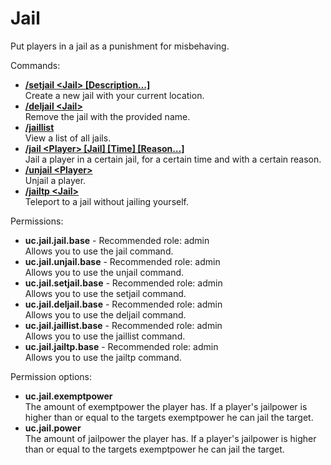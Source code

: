 Jail
====
Put players in a jail as a punishment for misbehaving.

Commands: <br>
* **[/setjail \<Jail\> \[Description…\]](../commands/setjail.md)**<br>Create a new jail with your current location.
* **[/deljail \<Jail\>](../commands/deljail.md)**<br>Remove the jail with the provided name.
* **[/jaillist](../commands/jaillist.md)**<br>View a list of all jails.
* **[/jail \<Player\> \[Jail\] \[Time\] \[Reason…\]](../commands/jail.md)**<br>Jail a player in a certain jail, for a certain time and with a certain reason.
* **[/unjail \<Player\>](../commands/unjail.md)**<br>Unjail a player.
* **[/jailtp \<Jail\>](../commands/jailtp.md)**<br>Teleport to a jail without jailing yourself.

Permissions: <br>
* **uc.jail.jail.base** - Recommended role: admin<br>Allows you to use the jail command.
* **uc.jail.unjail.base** - Recommended role: admin<br>Allows you to use the unjail command.
* **uc.jail.setjail.base** - Recommended role: admin<br>Allows you to use the setjail command.
* **uc.jail.deljail.base** - Recommended role: admin<br>Allows you to use the deljail command.
* **uc.jail.jaillist.base** - Recommended role: admin<br>Allows you to use the jaillist command.
* **uc.jail.jailtp.base** - Recommended role: admin<br>Allows you to use the jailtp command.

Permission options: <br>
* **uc.jail.exemptpower**<br>The amount of exemptpower the player has. If a player's jailpower is higher than or equal to the targets exemptpower he can jail the target.
* **uc.jail.power**<br>The amount of jailpower the player has. If a player's jailpower is higher than or equal to the targets exemptpower he can jail the target.
